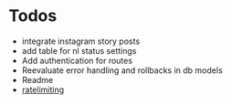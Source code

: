 # Todos
* integrate instagram story posts
* add table for nl status settings
* Add authentication for routes
* Reevaluate error handling and rollbacks in db models
* Readme
* [ratelimiting](https://flask-limiter.readthedocs.io/en/stable/)